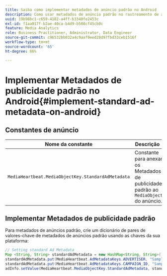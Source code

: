 ```yaml
---
title: Saiba como implementar metadados de anúncio padrão no Android
description: Como usar metadados de anúncio padrão no rastreamento de anúncios no Android.
uuid: 19b98bc1-c659-4182-a4ff-b3340fe2453c
exl-id: f1aa017f-b2ae-40ca-b4d9-b508cf45cb0c
feature: Media Analytics
role: Business Practitioner, Administrator, Data Engineer
source-git-commit: c96532bb032a4c9aaf9eed28d97fbd33ceb1516f
workflow-type: tm+mt
source-wordcount: '65'
ht-degree: 86%

---
```


# Implementar Metadados de publicidade padrão no Android{#implement-standard-ad-metadata-on-android}

## Constantes de anúncio

| Nome da constante | Descrição   |
|---|---|
| `MediaHeartbeat.MediaObjectKey.StandardAdMetadata` | Constante para anexar os Metadados de publicidade padrão ao `MediaObject` do anúncio. |

## Implementar Metadados de publicidade padrão

Para metadados de anúncios padrão, crie um dicionário de pares de valores-chave de metadados de anúncios padrão usando as chaves da sua plataforma:

```java
// Setting standard Ad Metadata 
Map <String, String> standardAdMetadata = new HashMap<String, String>(); 
standardAdMetadata.put(MediaHeartbeat.AdMetadataKeys.ADVERTISER, "Sample Advertiser"); 
standardAdMetadata.put(MediaHeartbeat.AdMetadataKeys.CAMPAIGN_ID, "Sample Campaign"); 
adInfo.setValue(MediaHeartbeat.MediaObjectKey.StandardAdMetadata, standardAdMetadata); 
```
